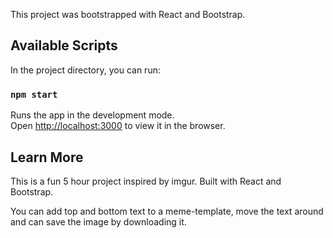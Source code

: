 This project was bootstrapped with React and Bootstrap.

## Available Scripts

In the project directory, you can run:

### `npm start`

Runs the app in the development mode.<br>
Open [http://localhost:3000](http://localhost:3000) to view it in the browser.

## Learn More

This is a fun 5 hour project inspired by imgur. Built with React and Bootstrap.

You can add top and bottom text to a meme-template, move the text around and can save the image by downloading it.
